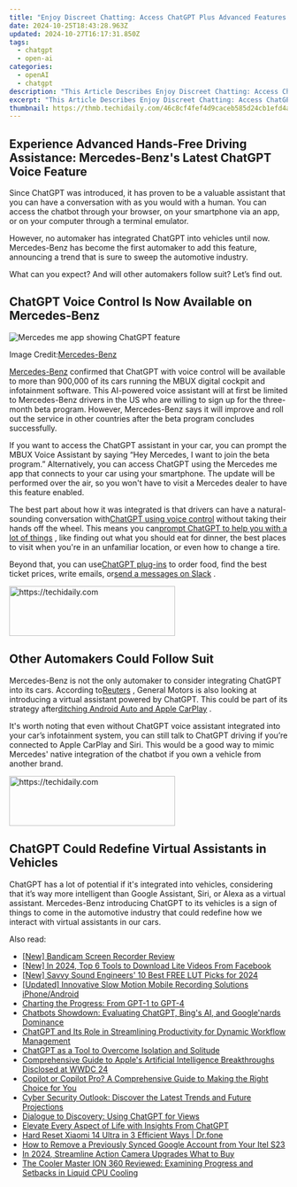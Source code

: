 ```yaml
---
title: "Enjoy Discreet Chatting: Access ChatGPT Plus Advanced Features on DuckDuckGo's Protected AI Chat Service"
date: 2024-10-25T18:43:28.963Z
updated: 2024-10-27T16:17:31.850Z
tags:
  - chatgpt
  - open-ai
categories:
  - openAI
  - chatgpt
description: "This Article Describes Enjoy Discreet Chatting: Access ChatGPT Plus Advanced Features on DuckDuckGo's Protected AI Chat Service"
excerpt: "This Article Describes Enjoy Discreet Chatting: Access ChatGPT Plus Advanced Features on DuckDuckGo's Protected AI Chat Service"
thumbnail: https://thmb.techidaily.com/46c8cf4fef4d9caceb585d24cb1efd4ab3d96a7a079f3d76d0f775d7c744fc08.jpg
---
```


## Experience Advanced Hands-Free Driving Assistance: Mercedes-Benz's Latest ChatGPT Voice Feature

 Since ChatGPT was introduced, it has proven to be a valuable assistant that you can have a conversation with as you would with a human. You can access the chatbot through your browser, on your smartphone via an app, or on your computer through a terminal emulator.

 However, no automaker has integrated ChatGPT into vehicles until now. Mercedes-Benz has become the first automaker to add this feature, announcing a trend that is sure to sweep the automotive industry.

 What can you expect? And will other automakers follow suit? Let’s find out.

## ChatGPT Voice Control Is Now Available on Mercedes-Benz

![Mercedes me app showing ChatGPT feature](https://static1.makeuseofimages.com/wordpress/wp-content/uploads/2023/06/23c0224_004.jpg)

 Image Credit:[Mercedes-Benz](https://media.mercedes-benz.com/article/323212b5-1b56-458a-9324-20b25cc176cb)

[Mercedes-Benz](https://media.mercedes-benz.com/article/323212b5-1b56-458a-9324-20b25cc176cb) confirmed that ChatGPT with voice control will be available to more than 900,000 of its cars running the MBUX digital cockpit and infotainment software. This AI-powered voice assistant will at first be limited to Mercedes-Benz drivers in the US who are willing to sign up for the three-month beta program. However, Mercedes-Benz says it will improve and roll out the service in other countries after the beta program concludes successfully.

 If you want to access the ChatGPT assistant in your car, you can prompt the MBUX Voice Assistant by saying “Hey Mercedes, I want to join the beta program.” Alternatively, you can access ChatGPT using the Mercedes me app that connects to your car using your smartphone. The update will be performed over the air, so you won't have to visit a Mercedes dealer to have this feature enabled.

 The best part about how it was integrated is that drivers can have a natural-sounding conversation with[ChatGPT using voice control](https://www.makeuseof.com/ways-to-control-chatgpt-with-voice/) without taking their hands off the wheel. This means you can[prompt ChatGPT to help you with a lot of things](https://www.makeuseof.com/write-effective-chatgpt-prompts-for-ai-answers/) , like finding out what you should eat for dinner, the best places to visit when you're in an unfamiliar location, or even how to change a tire.

 Beyond that, you can use[ChatGPT plug-ins](https://www.makeuseof.com/best-chatgpt-plugins/) to order food, find the best ticket prices, write emails, or[send a messages on Slack](https://www.makeuseof.com/what-is-slack/) .

<!-- affiliate ads begin -->
<a href="https://aligracehair.sjv.io/c/5597632/2087248/19272" target="_top" id="2087248">
  <img src="//a.impactradius-go.com/display-ad/19272-2087248" border="0" alt="https://techidaily.com" width="300" height="90"/>
</a>
<img height="0" width="0" src="https://aligracehair.sjv.io/i/5597632/2087248/19272" style="position:absolute;visibility:hidden;" border="0" />
<!-- affiliate ads end -->

## Other Automakers Could Follow Suit

 Mercedes-Benz is not the only automaker to consider integrating ChatGPT into its cars. According to[Reuters](https://www.reuters.com/business/autos-transportation/gm-explores-using-chatgpt-vehicles-2023-03-10/) , General Motors is also looking at introducing a virtual assistant powered by ChatGPT. This could be part of its strategy after[ditching Android Auto and Apple CarPlay](https://www.makeuseof.com/gm-to-drop-android-auto-apple-carplay/) .

 It's worth noting that even without ChatGPT voice assistant integrated into your car’s infotainment system, you can still talk to ChatGPT driving if you’re connected to Apple CarPlay and Siri. This would be a good way to mimic Mercedes' native integration of the chatbot if you own a vehicle from another brand.

<!-- affiliate ads begin -->
<a href="https://aligracehair.sjv.io/c/5597632/2135399/19272" target="_top" id="2135399">
  <img src="//a.impactradius-go.com/display-ad/19272-2135399" border="0" alt="https://techidaily.com" width="300" height="90"/>
</a>
<img height="0" width="0" src="https://aligracehair.sjv.io/i/5597632/2135399/19272" style="position:absolute;visibility:hidden;" border="0" />
<!-- affiliate ads end -->

## ChatGPT Could Redefine Virtual Assistants in Vehicles

 ChatGPT has a lot of potential if it's integrated into vehicles, considering that it’s way more intelligent than Google Assistant, Siri, or Alexa as a virtual assistant. Mercedes-Benz introducing ChatGPT to its vehicles is a sign of things to come in the automotive industry that could redefine how we interact with virtual assistants in our cars.

<ins class="adsbygoogle"
     style="display:block"
     data-ad-format="autorelaxed"
     data-ad-client="ca-pub-7571918770474297"
     data-ad-slot="1223367746"></ins>

<ins class="adsbygoogle"
     style="display:block"
     data-ad-client="ca-pub-7571918770474297"
     data-ad-slot="8358498916"
     data-ad-format="auto"
     data-full-width-responsive="true"></ins>

<span class="atpl-alsoreadstyle">Also read:</span>
<div><ul>
<li><a href="https://on-screen-recording.techidaily.com/new-bandicam-screen-recorder-review/"><u>[New] Bandicam Screen Recorder Review</u></a></li>
<li><a href="https://facebook-clips.techidaily.com/new-in-2024-top-6-tools-to-download-lite-videos-from-facebook/"><u>[New] In 2024, Top 6 Tools to Download Lite Videos From Facebook</u></a></li>
<li><a href="https://fox-helps.techidaily.com/new-savvy-sound-engineers-10-best-free-lut-picks-for-2024/"><u>[New] Savvy Sound Engineers' 10 Best FREE LUT Picks for 2024</u></a></li>
<li><a href="https://some-techniques.techidaily.com/updated-innovative-slow-motion-mobile-recording-solutions-iphoneandroid/"><u>[Updated] Innovative Slow Motion Mobile Recording Solutions iPhone/Android</u></a></li>
<li><a href="https://tech-haven.techidaily.com/charting-the-progress-from-gpt-1-to-gpt-4/"><u>Charting the Progress: From GPT-1 to GPT-4</u></a></li>
<li><a href="https://tech-haven.techidaily.com/chatbots-showdown-evaluating-chatgpt-bings-ai-and-googlenards-dominance/"><u>Chatbots Showdown: Evaluating ChatGPT, Bing's AI, and Google'nards Dominance</u></a></li>
<li><a href="https://tech-haven.techidaily.com/chatgpt-and-its-role-in-streamlining-productivity-for-dynamic-workflow-management/"><u>ChatGPT and Its Role in Streamlining Productivity for Dynamic Workflow Management</u></a></li>
<li><a href="https://tech-haven.techidaily.com/chatgpt-as-a-tool-to-overcome-isolation-and-solitude/"><u>ChatGPT as a Tool to Overcome Isolation and Solitude</u></a></li>
<li><a href="https://tech-hub.techidaily.com/comprehensive-guide-to-apples-artificial-intelligence-breakthroughs-disclosed-at-wwdc-24/"><u>Comprehensive Guide to Apple's Artificial Intelligence Breakthroughs Disclosed at WWDC 24</u></a></li>
<li><a href="https://tech-haven.techidaily.com/copilot-or-copilot-pro-a-comprehensive-guide-to-making-the-right-choice-for-you/"><u>Copilot or Copilot Pro? A Comprehensive Guide to Making the Right Choice for You</u></a></li>
<li><a href="https://tech-haven.techidaily.com/cyber-security-outlook-discover-the-latest-trends-and-future-projections/"><u>Cyber Security Outlook: Discover the Latest Trends and Future Projections</u></a></li>
<li><a href="https://tech-haven.techidaily.com/dialogue-to-discovery-using-chatgpt-for-views/"><u>Dialogue to Discovery: Using ChatGPT for Views</u></a></li>
<li><a href="https://tech-haven.techidaily.com/elevate-every-aspect-of-life-with-insights-from-chatgpt/"><u>Elevate Every Aspect of Life with Insights From ChatGPT</u></a></li>
<li><a href="https://techidaily.com/hard-reset-xiaomi-14-ultra-in-3-efficient-ways-drfone-by-drfone-reset-android-reset-android/"><u>Hard Reset Xiaomi 14 Ultra in 3 Efficient Ways | Dr.fone</u></a></li>
<li><a href="https://unlock-android.techidaily.com/how-to-remove-a-previously-synced-google-account-from-your-itel-s23-by-drfone-android/"><u>How to Remove a Previously Synced Google Account from Your Itel S23</u></a></li>
<li><a href="https://fox-blue.techidaily.com/in-2024-streamline-action-camera-upgrades-what-to-buy/"><u>In 2024, Streamline Action Camera Upgrades What to Buy</u></a></li>
<li><a href="https://hardware-tips.techidaily.com/the-cooler-master-ion-360-reviewed-examining-progress-and-setbacks-in-liquid-cpu-cooling/"><u>The Cooler Master ION 360 Reviewed: Examining Progress and Setbacks in Liquid CPU Cooling</u></a></li>
</ul></div>

